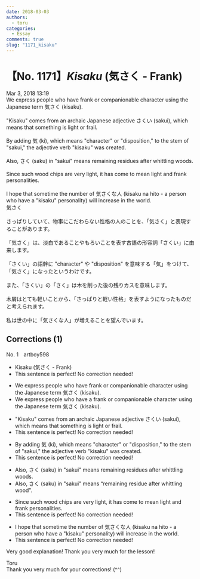 ```yaml
---
date: 2018-03-03
authors:
  - toru
categories:
  - Essay
comments: true
slug: "1171_kisaku"
---
```


# 【No. 1171】<strong><em>Kisaku</strong></em> (気さく - Frank)
<div class="date">Mar 3, 2018 13:19</div>
<div id="post"><div id="body_show_ori">
We express people who have frank or companionable character using the Japanese term 気さく (kisaku).<br/><br/>"Kisaku" comes from an archaic Japanese adjective さくい (sakui), which means that something is light or frail.<br/><br/>By adding 気 (ki), which means "character" or "disposition," to the stem of "sakui," the adjective verb "kisaku" was created.<br/><br/>Also, さく (saku) in "sakui" means remaining residues after whittling woods.<br/><br/>Since such wood chips are very light, it has come to mean light and frank personalities.<br/><br/>I hope that sometime the number of 気さくな人 (kisaku na hito - a person who have a "kisaku" personality) will increase in the world.
</div></div>

<!-- more -->

<div id="post_ja"><div id="body_show_mo">
気さく<br/><br/>さっぱりしていて、物事にこだわらない性格の人のことを、「気さく」と表現することがあります。<br/><br/>「気さく」は、淡白であることやもろいことを表す古語の形容詞「さくい」に由来します。<br/><br/>「さくい」の語幹に "character" や "disposition" を意味する「気」をつけて、「気さく」になったというわけです。<br/><br/>また、「さくい」の「さく」は木を削った後の残りカスを意味します。<br/><br/>木屑はとても軽いことから、「さっぱりと軽い性格」を表すようになったものだと考えられます。<br/><br/>私は世の中に「気さくな人」が増えることを望んでいます。
</div></div>

## Corrections (1)
<div id="block"><div class="first_name"> No. 1　<span class="just_name">artboy598</span></div><div id="block2">
<ul class="correction_field">
<li class="incorrect">Kisaku (気さく - Frank)</li>
<li class="corrected perfect">This sentence is perfect! No correction needed!</li>
</ul>
<ul class="correction_field">
<li class="incorrect">We express people who have frank or companionable character using the Japanese term 気さく (kisaku).</li>
<li class="corrected correct">
We express people who have <span class="f_red">a</span> frank or companionable character using the Japanese term 気さく (kisaku).
</li>
</ul>
<ul class="correction_field">
<li class="incorrect">"Kisaku" comes from an archaic Japanese adjective さくい (sakui), which means that something is light or frail.</li>
<li class="corrected perfect">This sentence is perfect! No correction needed!</li>
</ul>
<ul class="correction_field">
<li class="incorrect">By adding 気 (ki), which means "character" or "disposition," to the stem of "sakui," the adjective verb "kisaku" was created.</li>
<li class="corrected perfect">This sentence is perfect! No correction needed!</li>
</ul>
<ul class="correction_field">
<li class="incorrect">Also, さく (saku) in "sakui" means remaining residues after whittling woods.</li>
<li class="corrected correct">
Also, さく (saku) in "sakui" means “remaining residue after whittling wood”.
</li>
</ul>
<ul class="correction_field">
<li class="incorrect">Since such wood chips are very light, it has come to mean light and frank personalities.</li>
<li class="corrected perfect">This sentence is perfect! No correction needed!</li>
</ul>
<ul class="correction_field">
<li class="incorrect">I hope that sometime the number of 気さくな人 (kisaku na hito - a person who have a "kisaku" personality) will increase in the world.</li>
<li class="corrected perfect">This sentence is perfect! No correction needed!</li>
</ul>
<p class="comment_small">
 Very good explanation!  Thank you very much for the lesson!
</p>

</div><div class="name"><span class="just_name">Toru</span><br>
Thank you very much for your corrections! (^^)
</div>
</div>
